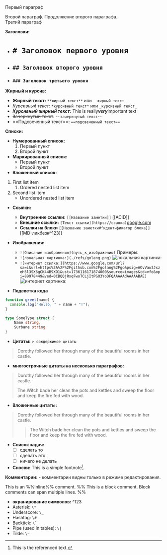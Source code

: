 
Первый параграф

Второй параграф. Продолжение                                  второго параграфа. <br/>Третий параграф


**Заголовки:**
- # `# Заголовок первого уровня`
- ## `## Заголовок второго уровня`
- ### `### Заголовок третьего уровня`

**Жирный и курсив:**
- **Жирный текст:** `**жирный текст**` или `__жирный текст__`
- *Курсивный текст:* `*курсивный текст*` или `_курсивный текст_`
- ***Курсивный жирный текст:*** This is really***very***important text
- ~~Зачеркнутый текст~~: `~~зачеркнутый текст~~`
- ==Подсвеченный текст==: `==подсвеченный текст==`

**Списки:**
- **Нумерованный список:**
    1. Первый пункт
    2. Второй пункт
- **Маркированный список:**
    - Первый пункт
    - Второй пункт
- **Вложенный список:** 
1. First list item 
	1. Ordered nested list item 
2. Second list item 
	- Unordered nested list item

- **Ссылки:**
    - **Внутренние ссылки:** `[[Название заметки]]`   [[ACID]]
    - **Внешние ссылки:** `[Текст ссылки](https://ссылка)`[google.com](https://google.com)
    - **Ссылки на блоки** `[[Название заметки#^идентификатор блока]]`  [[MD-ликбез#^123]]
- **Изображения:**
    - `![Описание изображения](путь_к_изображению)`
     Примеры:
     -  `![локальная картинка:](./refs/golang.png)`
	     ![локальная картинка:](golang.png)
     - `![интернет ссылка:](https://www.google.com/url?sa=i&url=https%3A%2F%2Fgithub.com%2Fgolang%2Fgo&psig=AOvVaw3JxzeH5l3SX6gCK44B9XO1&ust=1736116171874000&source=images&cd=vfe&opi=89978449&ved=0CBQQjRxqFwoTCLjItPGO3YoDFQAAAAAdAAAAABAE)`
	      ![интернет картинка:](https://camo.githubusercontent.com/ff89c51c9e5a3de2b752b37bf6ab32401b9649d7acb1633ece9a40c85ae28b95/68747470733a2f2f676f6c616e672e6f72672f646f632f676f706865722f6669766579656172732e6a7067)


- **Подсветка кода**
```javascript
function greet(name) {
  console.log("Hello, " + name + "!");
}
```

```go
type SomeType struct {
	Name string,
	Surbane string
}
```

- **Цитаты:**  `> сождержимое цитаты`
> Dorothy followed her through many of the beautiful rooms in her castle.

- **многострочные цитаты на несколько параграфов:**
> Dorothy followed her through many of the beautiful rooms in her castle.
>
> The Witch bade her clean the pots and kettles and sweep the floor and keep the fire fed with wood.

- **Вложенные цитаты:**
> Dorothy followed her through many of the beautiful rooms in her castle.
>
>> The Witch bade her clean the pots and kettles and sweep the floor and keep the fire fed with wood.

- **Список задач:**
	- [ ] сделать то
	- [ ] сделать это
	- [ ] ничего не делать

- **Сноски:**
This is a simple footnote[^1].

**Комментарии:** - комментарии видны только  в режиме редактирования.

This is an %%inline%% comment. 
%% 
This is a block comment. 
Block comments can span multiple lines.
%%
- **экранирование символов:**  ^123
- Asterisk: `\*`
- Underscore: `\_`
- Hashtag: `\#`
- Backtick: `` \` ``
- Pipe (used in tables): `\|`
- Tilde: `\~` 

[^1]: This is the referenced text. 
[^2]: Add 2 spaces at the start of each new line. This lets you write footnotes that span multiple lines.
[^note]: Named footnotes still appear as numbers, but can make it easier to identify and link references.